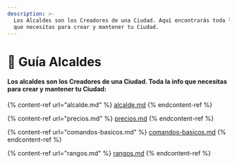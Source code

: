 ```yaml
---
description: >-
  Los Alcaldes son los Creadores de una Ciudad. Aquí encontrarás toda la info
  que necesitas para crear y mantener tu Ciudad.
---
```


# 🤴 Guía Alcaldes

#### Los alcaldes son los Creadores de una Ciudad. Toda la info que necesitas para crear y mantener tu Ciudad:

{% content-ref url="alcalde.md" %}
[alcalde.md](alcalde.md)
{% endcontent-ref %}

{% content-ref url="precios.md" %}
[precios.md](precios.md)
{% endcontent-ref %}

{% content-ref url="comandos-basicos.md" %}
[comandos-basicos.md](comandos-basicos.md)
{% endcontent-ref %}

{% content-ref url="rangos.md" %}
[rangos.md](rangos.md)
{% endcontent-ref %}
